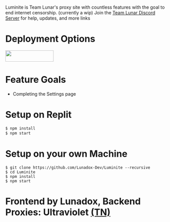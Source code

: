 # 
Luminite is Team Lunar's proxy site with countless features with the goal to end internet censorship. (currently a wip)
Join the <a href="https://dsc.gg/teamlunar">Team Lunar Discord Server</a> for help, updates, and more links

# Deployment Options
<a href="https://replit.com/github/Lunadox-Dev/Luminite"><img src="https://raw.githubusercontent.com/BinBashBanana/deploy-buttons/master/buttons/remade/replit.svg" width="150" height="35"></a>

# Feature Goals
- Completing the Settings page

# Setup on Replit

```sh
$ npm install
$ npm start
```

# Setup on your own Machine
```
$ git clone https://github.com/Lunadox-Dev/Luminite --recursive
$ cd Luminite
$ npm install
$ npm start
```

# Frontend by Lunadox, Backend Proxies: Ultraviolet <a href="https://discord.gg/unblock">(TN)</a>
